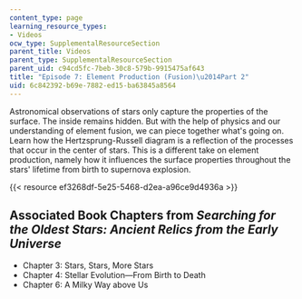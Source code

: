 ```yaml
---
content_type: page
learning_resource_types:
- Videos
ocw_type: SupplementalResourceSection
parent_title: Videos
parent_type: SupplementalResourceSection
parent_uid: c94cd5fc-7beb-30c8-579b-9915475af643
title: "Episode 7: Element Production (Fusion)\u2014Part 2"
uid: 6c842392-b69e-7882-ed15-ba63845a8564
---
```


Astronomical observations of stars only capture the properties of the surface. The inside remains hidden. But with the help of physics and our understanding of element fusion, we can piece together what's going on. Learn how the Hertzsprung-Russell diagram is a reflection of the processes that occur in the center of stars. This is a different take on element production, namely how it influences the surface properties throughout the stars' lifetime from birth to supernova explosion.

{{< resource ef3268df-5e25-5468-d2ea-a96ce9d4936a >}}

Associated Book Chapters from _Searching for the Oldest Stars: Ancient Relics from the Early Universe_
------------------------------------------------------------------------------------------------------

*   Chapter 3: Stars, Stars, More Stars
*   Chapter 4: Stellar Evolution—From Birth to Death
*   Chapter 6: A Milky Way above Us